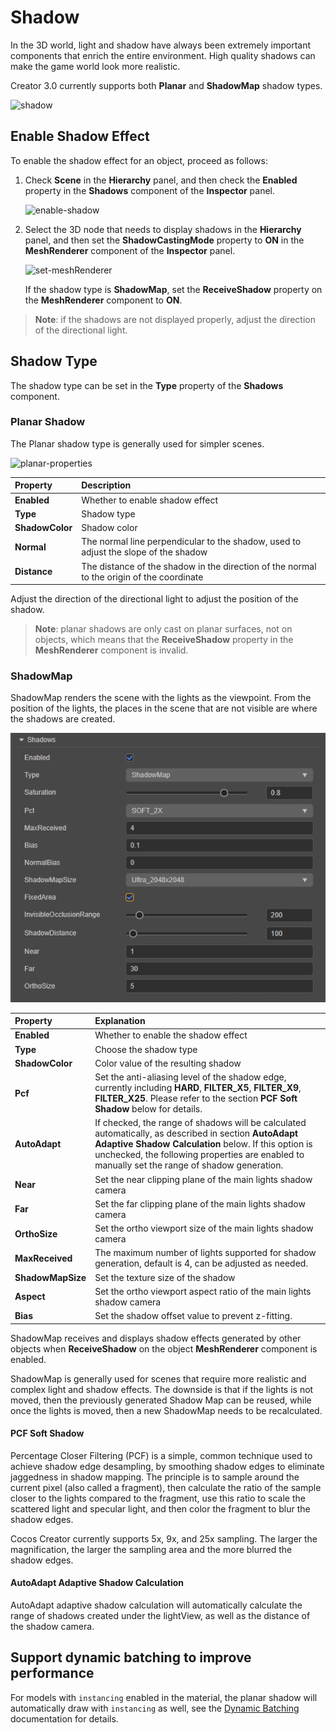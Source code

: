 # Shadow

In the 3D world, light and shadow have always been extremely important components that enrich the entire environment. High quality shadows can make the game world look more realistic.

Creator 3.0 currently supports both **Planar** and **ShadowMap** shadow types.

![shadow](shadow/shadowExample.png)

## Enable Shadow Effect

To enable the shadow effect for an object, proceed as follows:

1. Check **Scene** in the **Hierarchy** panel, and then check the **Enabled** property in the **Shadows** component of the **Inspector** panel.

    ![enable-shadow](shadow/enable-shadow.png)

2. Select the 3D node that needs to display shadows in the **Hierarchy** panel, and then set the **ShadowCastingMode** property to **ON** in the **MeshRenderer** component of the **Inspector** panel.

    ![set-meshRenderer](shadow/set-meshrenderer.png)

    If the shadow type is **ShadowMap**, set the **ReceiveShadow** property on the **MeshRenderer** component to **ON**.

> **Note**: if the shadows are not displayed properly, adjust the direction of the directional light.

## Shadow Type

The shadow type can be set in the **Type** property of the **Shadows** component.

### Planar Shadow

The Planar shadow type is generally used for simpler scenes.

![planar-properties](shadow/plannar-properties.png)

| Property | Description |
| :--- | :--- |
| **Enabled** | Whether to enable shadow effect |
| **Type** | Shadow type |
| **ShadowColor** | Shadow color |
| **Normal** | The normal line perpendicular to the shadow, used to adjust the slope of the shadow |
| **Distance** | The distance of the shadow in the direction of the normal to the origin of the coordinate |

Adjust the direction of the directional light to adjust the position of the shadow.

> **Note**: planar shadows are only cast on planar surfaces, not on objects, which means that the **ReceiveShadow** property in the **MeshRenderer** component is invalid.

### ShadowMap

ShadowMap renders the scene with the lights as the viewpoint. From the position of the lights, the places in the scene that are not visible are where the shadows are created.

![shadow map panel details](shadow/shadowmap-properties.png)

| Property | Explanation |
| :--- | :--- |
| **Enabled**         | Whether to enable the shadow effect |
| **Type**            | Choose the shadow type |
| **ShadowColor**     | Color value of the resulting shadow |
| **Pcf**             | Set the anti-aliasing level of the shadow edge, currently including **HARD**, **FILTER_X5**, **FILTER_X9**, **FILTER_X25**. Please refer to the section **PCF Soft Shadow** below for details.  |
| **AutoAdapt**       | If checked, the range of shadows will be calculated automatically, as described in section **AutoAdapt Adaptive Shadow Calculation** below. If this option is unchecked, the following properties are enabled to manually set the range of shadow generation.  |
| **Near**            | Set the near clipping plane of the main lights shadow camera |
| **Far**             | Set the far clipping plane of the main lights shadow camera |
| **OrthoSize**       | Set the ortho viewport size of the main lights shadow camera |
| **MaxReceived**     | The maximum number of lights supported for shadow generation, default is 4, can be adjusted as needed.  |
| **ShadowMapSize**   | Set the texture size of the shadow |
| **Aspect**          | Set the ortho viewport aspect ratio of the main lights shadow camera |
| **Bias**            | Set the shadow offset value to prevent z-fitting. |

ShadowMap receives and displays shadow effects generated by other objects when **ReceiveShadow** on the object **MeshRenderer** component is enabled.

ShadowMap is generally used for scenes that require more realistic and complex light and shadow effects. The downside is that if the lights is not moved, then the previously generated Shadow Map can be reused, while once the lights is moved, then a new ShadowMap needs to be recalculated.

#### PCF Soft Shadow

Percentage Closer Filtering (PCF) is a simple, common technique used to achieve shadow edge desampling, by smoothing shadow edges to eliminate jaggedness in shadow mapping. The principle is to sample around the current pixel (also called a fragment), then calculate the ratio of the sample closer to the lights compared to the fragment, use this ratio to scale the scattered light and specular light, and then color the fragment to blur the shadow edges.

Cocos Creator currently supports 5x, 9x, and 25x sampling. The larger the magnification, the larger the sampling area and the more blurred the shadow edges.

#### AutoAdapt Adaptive Shadow Calculation

AutoAdapt adaptive shadow calculation will automatically calculate the range of shadows created under the lightView, as well as the distance of the shadow camera.

## Support dynamic batching to improve performance

For models with `instancing` enabled in the material, the planar shadow will automatically draw with `instancing` as well, see the [Dynamic Batching](../../engine/renderable/model-component.md) documentation for details.
